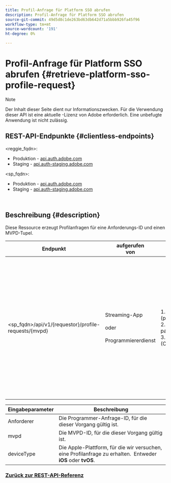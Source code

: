 ```yaml
---
title: Profil-Anfrage für Platform SSO abrufen
description: Profil-Anfrage für Platform SSO abrufen
source-git-commit: 49d5d8c1de263bd63db642d71a5bbb926fa45f96
workflow-type: tm+mt
source-wordcount: '191'
ht-degree: 0%

---
```



# Profil-Anfrage für Platform SSO abrufen {#retrieve-platform-sso-profile-request}

>[!NOTE]
>
>Der Inhalt dieser Seite dient nur Informationszwecken. Für die Verwendung dieser API ist eine aktuelle -Lizenz von Adobe erforderlich. Eine unbefugte Anwendung ist nicht zulässig.

## REST-API-Endpunkte {#clientless-endpoints}

&lt;reggie_fqdn>:

* Produktion - [api.auth.adobe.com](http://api.auth.adobe.com/)
* Staging - [api.auth-staging.adobe.com](http://api.auth-staging.adobe.com/)

&lt;sp_fqdn>:

* Produktion - [api.auth.adobe.com](http://api.auth.adobe.com/)
* Staging - [api.auth-staging.adobe.com](http://api.auth-staging.adobe.com/)

</br>

## Beschreibung {#description}

Diese Ressource erzeugt Profilanfragen für eine Anforderungs-ID und einen MVPD-Tupel.


| Endpunkt | aufgerufen  </br>von | Eingabe   </br>Parameter | HTTP  </br>Methode | Reaktion | HTTP  </br>Reaktion |
| --- | --- | --- | --- | --- | --- |
| &lt;sp_fqdn>/api/v1/{requestor}/profile-requests/{mvpd} | Streaming-App</br></br>oder</br></br>Programmiererdienst | 1. requestor (path param)</br>2. mvpd (path param)</br>3. deviceType (Obligatorisch) | GET | Der Content-Type der Antwort ist application/octet-stream, da die tatsächliche Payload für die Client-Anwendung undurchsichtig ist.</br></br>Die Antwort sollte von der Anwendung an die Plattform weitergeleitet werden</br></br>SSO-Engine zum Abrufen einer Profil-SSO. | 200 - Erfolg   </br>400 - Ungültige Anfrage |


| Eingabeparameter | Beschreibung |
| --------------- | -------------------------------------------------------------------------------------------------------- |
| Anforderer | Die Programmer-Anfrage-ID, für die dieser Vorgang gültig ist. |
| mvpd | Die MVPD-ID, für die dieser Vorgang gültig ist. |
| deviceType | Die Apple-Plattform, für die wir versuchen, eine Profilanfrage zu erhalten.  Entweder **iOS** oder **tvOS**. |

### [Zurück zur REST-API-Referenz](http://tve.helpdocsonline.com/rest-api-reference)

